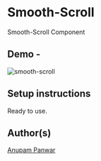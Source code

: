 # Smooth-Scroll
Smooth-Scroll Component

## Demo -

![smooth-scroll](https://user-images.githubusercontent.com/65714751/123219052-13874500-d4ea-11eb-8c7e-09b31623a9d9.gif)


## Setup instructions

Ready to use.

## Author(s)

[Anupam Panwar](https://github.com/Anupam-Panwar)
